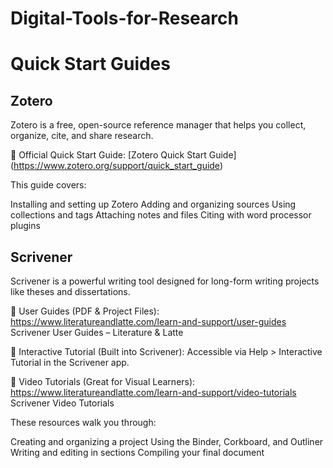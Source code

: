 # Digital-Tools-for-Research

# Quick Start Guides
## Zotero
Zotero is a free, open-source reference manager that helps you collect, organize, cite, and share research.

🔗 Official Quick Start Guide: [Zotero Quick Start Guide] (https://www.zotero.org/support/quick_start_guide)

This guide covers:

Installing and setting up Zotero
Adding and organizing sources
Using collections and tags
Attaching notes and files
Citing with word processor plugins
## Scrivener
Scrivener is a powerful writing tool designed for long-form writing projects like theses and dissertations.

🔗 User Guides (PDF & Project Files): https://www.literatureandlatte.com/learn-and-support/user-guides
Scrivener User Guides – Literature & Latte

🔗 Interactive Tutorial (Built into Scrivener):
Accessible via Help > Interactive Tutorial in the Scrivener app.

🔗 Video Tutorials (Great for Visual Learners): https://www.literatureandlatte.com/learn-and-support/video-tutorials
Scrivener Video Tutorials

These resources walk you through:

Creating and organizing a project
Using the Binder, Corkboard, and Outliner
Writing and editing in sections
Compiling your final document

